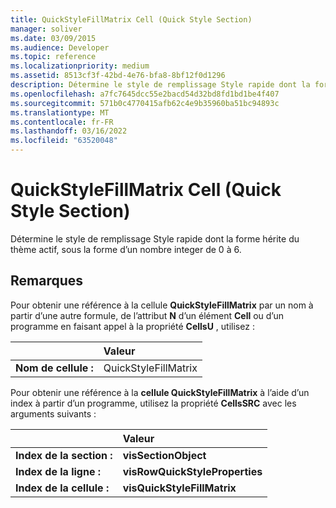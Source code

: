 ```yaml
---
title: QuickStyleFillMatrix Cell (Quick Style Section)
manager: soliver
ms.date: 03/09/2015
ms.audience: Developer
ms.topic: reference
ms.localizationpriority: medium
ms.assetid: 8513cf3f-42bd-4e76-bfa8-8bf12f0d1296
description: Détermine le style de remplissage Style rapide dont la forme hérite du thème actif, sous la forme d’un nombre integer de 0 à 6.
ms.openlocfilehash: a7fc7645dcc55e2bacd54d32bd8fd1bd1be4f407
ms.sourcegitcommit: 571b0c4770415afb62c4e9b35960ba51bc94893c
ms.translationtype: MT
ms.contentlocale: fr-FR
ms.lasthandoff: 03/16/2022
ms.locfileid: "63520048"
---
```

# <a name="quickstylefillmatrix-cell-quick-style-section"></a>QuickStyleFillMatrix Cell (Quick Style Section)

Détermine le style de remplissage Style rapide dont la forme hérite du thème actif, sous la forme d’un nombre integer de 0 à 6. 
  
## <a name="remarks"></a>Remarques

Pour obtenir une référence à la cellule **QuickStyleFillMatrix** par un nom à partir d’une autre formule, de l’attribut **N** d’un élément **Cell** ou d’un programme en faisant appel à la propriété **CellsU** , utilisez : 
  
||Valeur |
|:-----|:-----|
| **Nom de cellule :**  <br/> | QuickStyleFillMatrix  <br/> |
   
Pour obtenir une référence à la **cellule QuickStyleFillMatrix** à l’aide d’un index à partir d’un programme, utilisez la propriété **CellsSRC** avec les arguments suivants : 
  
||Valeur |
|:-----|:-----|
| **Index de la section :**  <br/> |**visSectionObject** <br/> |
| **Index de la ligne :**  <br/> |**visRowQuickStyleProperties** <br/> |
| **Index de la cellule :**  <br/> |**visQuickStyleFillMatrix** <br/> |
   


